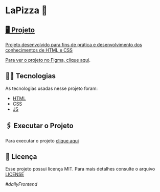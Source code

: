 # LaPizza 🍕
<p><a href="home.png"></p>

  ## 🖥 Projeto
  Projeto desenvolvido para fins de prática e desenvolvimento dos conhecimentos de HTML e CSS
  <p>Para ver o projeto no Figma, <a href="https://www.figma.com/file/OFPmaR4BYJd7QeChEOzHgL/Desafios---Codel%C3%A2ndia-(Copy)?node-id=31037%3A2">clique aqui</a>.</p>

  ## 👨‍💻 Tecnologias
  As tecnologias usadas nesse projeto foram:
  - [HTML](https://developer.mozilla.org/en-US/docs/Web/HTML)
  - [CSS](https://developer.mozilla.org/en-US/docs/Web/CSS)
  - [JS](https://developer.mozilla.org/en-US/docs/Web/JavaScript)

  ## 🖇 Executar o Projeto
  Para executar o projeto <a href="https://ednaldo-byte.github.io/LaPizza/">clique aqui</a>


  ##  📃 Licença
  Esse projeto possui licença MIT. Para mais detalhes consulte o arquivo [LICENSE](LICENSE.md)
 *<p>#dailyFrontend</p>*
